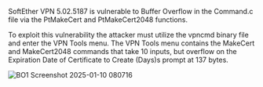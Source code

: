 SoftEther VPN 5.02.5187 is vulnerable to Buffer Overflow in the Command.c file via the PtMakeCert and PtMakeCert2048 functions.

To exploit this vulnerability the attacker must utilize the vpncmd binary file and enter the VPN Tools menu. The VPN Tools menu contains the MakeCert and MakeCert2048 commands that take 10 inputs, but overflow on the Expiration Date of Certificate to Create (Days)s prompt at 137 bytes.

![BO1 Screenshot 2025-01-10 080716](https://github.com/user-attachments/assets/889e59b7-5dcc-4a14-8b2c-16c952e2a589)

